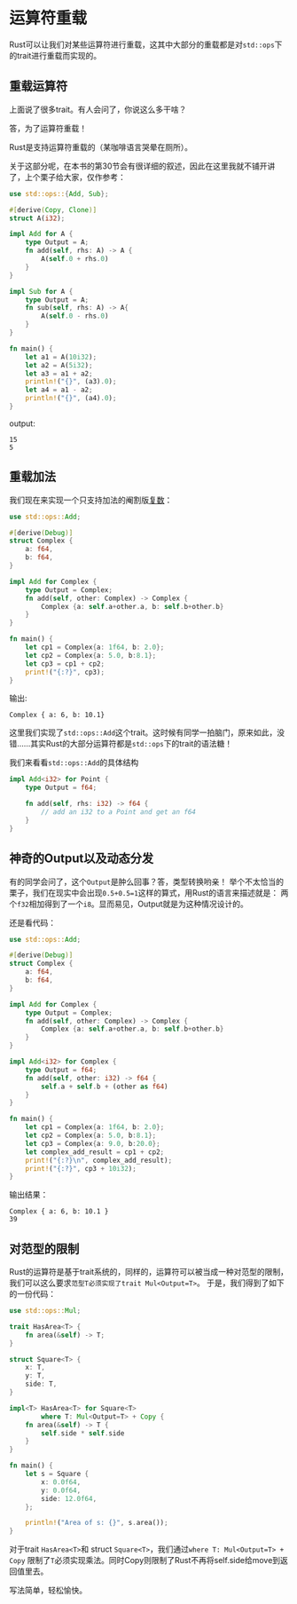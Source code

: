 # 运算符重载

Rust可以让我们对某些运算符进行重载，这其中大部分的重载都是对`std::ops`下的trait进行重载而实现的。

## 重载运算符

上面说了很多trait。有人会问了，你说这么多干啥？

答，为了运算符重载！

Rust是支持运算符重载的（某咖啡语言哭晕在厕所）。

关于这部分呢，在本书的第30节会有很详细的叙述，因此在这里我就不铺开讲了，上个栗子给大家，仅作参考：

```rust
use std::ops::{Add, Sub};

#[derive(Copy, Clone)]
struct A(i32);

impl Add for A {
    type Output = A;
    fn add(self, rhs: A) -> A {
        A(self.0 + rhs.0)
    }
}

impl Sub for A {
    type Output = A;
    fn sub(self, rhs: A) -> A{
        A(self.0 - rhs.0)
    }
}

fn main() {
    let a1 = A(10i32);
    let a2 = A(5i32);
    let a3 = a1 + a2;
    println!("{}", (a3).0);
    let a4 = a1 - a2;
    println!("{}", (a4).0);
}
```

output:

```shell
15
5
```

## 重载加法

我们现在来实现一个只支持加法的阉割版[复数](https://zh.wikipedia.org/wiki/%E5%A4%8D%E6%95%B0_%28%E6%95%B0%E5%AD%A6%29)：

```rust
use std::ops::Add;

#[derive(Debug)]
struct Complex {
    a: f64,
    b: f64,
}

impl Add for Complex {
    type Output = Complex;
    fn add(self, other: Complex) -> Complex {
        Complex {a: self.a+other.a, b: self.b+other.b}
    }
}

fn main() {
    let cp1 = Complex{a: 1f64, b: 2.0};
    let cp2 = Complex{a: 5.0, b:8.1};
    let cp3 = cp1 + cp2;
    print!("{:?}", cp3);
}
```

输出:

```
Complex { a: 6, b: 10.1}
```

这里我们实现了`std::ops::Add`这个trait。这时候有同学一拍脑门，原来如此，没错……其实Rust的大部分运算符都是`std::ops`下的trait的语法糖！

我们来看看`std::ops::Add`的具体结构

```rust
impl Add<i32> for Point {
    type Output = f64;

    fn add(self, rhs: i32) -> f64 {
        // add an i32 to a Point and get an f64
    }
}
```

## 神奇的Output以及动态分发
有的同学会问了，这个`Output`是肿么回事？答，类型转换哟亲！
举个不太恰当的栗子，我们在现实中会出现`0.5+0.5=1`这样的算式，用Rust的语言来描述就是： 两个`f32`相加得到了一个`i8`。显而易见，Output就是为这种情况设计的。

还是看代码：

```rust
use std::ops::Add;

#[derive(Debug)]
struct Complex {
    a: f64,
    b: f64,
}

impl Add for Complex {
    type Output = Complex;
    fn add(self, other: Complex) -> Complex {
        Complex {a: self.a+other.a, b: self.b+other.b}
    }
}

impl Add<i32> for Complex {
    type Output = f64;
    fn add(self, other: i32) -> f64 {
        self.a + self.b + (other as f64)
    }
}

fn main() {
    let cp1 = Complex{a: 1f64, b: 2.0};
    let cp2 = Complex{a: 5.0, b:8.1};
    let cp3 = Complex{a: 9.0, b:20.0};
    let complex_add_result = cp1 + cp2;
    print!("{:?}\n", complex_add_result);
    print!("{:?}", cp3 + 10i32);
}
```

输出结果：

```
Complex { a: 6, b: 10.1 }
39
```

## 对范型的限制

Rust的运算符是基于trait系统的，同样的，运算符可以被当成一种对范型的限制，我们可以这么要求`范型T必须实现了trait Mul<Output=T>`。
于是，我们得到了如下的一份代码：

```rust
use std::ops::Mul;

trait HasArea<T> {
    fn area(&self) -> T;
}

struct Square<T> {
    x: T,
    y: T,
    side: T,
}

impl<T> HasArea<T> for Square<T>
        where T: Mul<Output=T> + Copy {
    fn area(&self) -> T {
        self.side * self.side
    }
}

fn main() {
    let s = Square {
        x: 0.0f64,
        y: 0.0f64,
        side: 12.0f64,
    };

    println!("Area of s: {}", s.area());
}
```

对于trait `HasArea<T>`和 struct `Square<T>`，我们通过`where T: Mul<Output=T> + Copy` 限制了`T`必须实现乘法。同时Copy则限制了Rust不再将self.side给move到返回值里去。

写法简单，轻松愉快。

